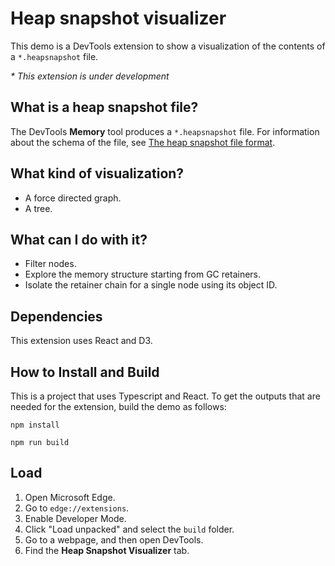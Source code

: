 # Heap snapshot visualizer

This demo is a DevTools extension to show a visualization of the contents of a `*.heapsnapshot` file.

_* This extension is under development_


<!-- ====================================================================== -->
## What is a heap snapshot file?

The DevTools **Memory** tool produces a `*.heapsnapshot` file.  For information about the schema of the file, see [The heap snapshot file format](https://learn.microsoft.com/microsoft-edge/devtools/memory-problems/heap-snapshot-schema).


<!-- ====================================================================== -->
## What kind of visualization?

* A force directed graph.
* A tree.


<!-- ====================================================================== -->
## What can I do with it?

* Filter nodes.
* Explore the memory structure starting from GC retainers.
* Isolate the retainer chain for a single node using its object ID.


<!-- ====================================================================== -->
## Dependencies

This extension uses React and D3.


<!-- ====================================================================== -->
## How to Install and Build

This is a project that uses Typescript and React.  To get the outputs that are needed for the extension, build the demo as follows:

`npm install`

`npm run build`


<!-- ====================================================================== -->
## Load

1. Open Microsoft Edge.
1. Go to `edge://extensions`.
1. Enable Developer Mode.
1. Click "Load unpacked" and select the `build` folder.
1. Go to a webpage, and then open DevTools.
1. Find the **Heap Snapshot Visualizer** tab.


<!-- ====================================================================== -->
<!-- ## This is how it looks -->

<!-- ![](./extension.png) todo -->
